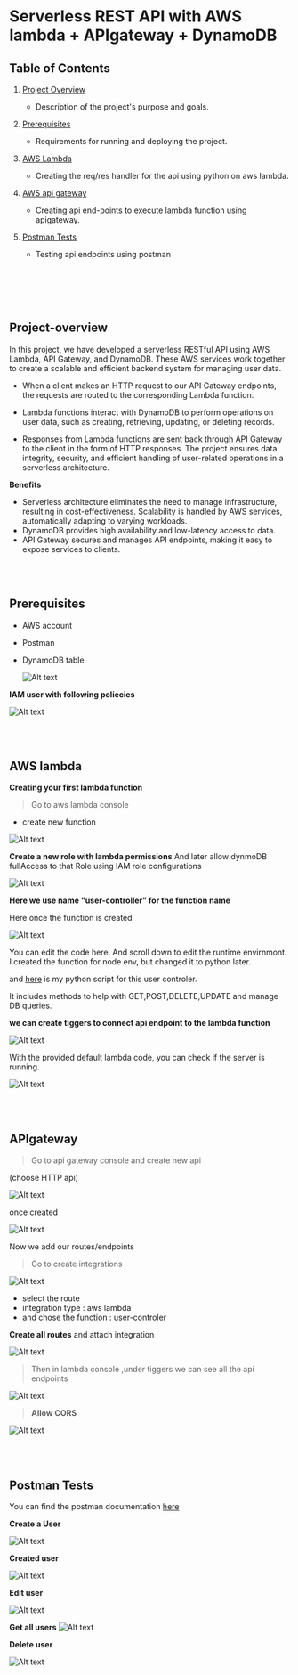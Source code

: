 # Serverless REST API with AWS lambda + APIgateway + DynamoDB

## Table of Contents

1. [Project Overview](#project-overview)
   - Description of the project's purpose and goals.
2. [Prerequisites](#prerequisites)

   - Requirements for running and deploying the project.

3. [AWS Lambda](#aws-lambda)

   - Creating the req/res handler for the api using python on aws lambda.

4. [AWS api gateway](#apigateway)
   - Creating api end-points to execute lambda function using apigateway.
5. [Postman Tests](#postman-tests)
   - Testing api endpoints using postman

<br/><br/><br/><br/>

## Project-overview

In this project, we have developed a serverless RESTful API using AWS Lambda, API Gateway, and DynamoDB. These AWS services work together to create a scalable and efficient backend system for managing user data.

- When a client makes an HTTP request to our API Gateway endpoints, the requests are routed to the corresponding Lambda function.

- Lambda functions interact with DynamoDB to perform operations on user data, such as creating, retrieving, updating, or deleting records.
- Responses from Lambda functions are sent back through API Gateway to the client in the form of HTTP responses.
  The project ensures data integrity, security, and efficient handling of user-related operations in a serverless architecture.

**Benefits**

- Serverless architecture eliminates the need to manage infrastructure, resulting in cost-effectiveness.
  Scalability is handled by AWS services, automatically adapting to varying workloads.
- DynamoDB provides high availability and low-latency access to data.
- API Gateway secures and manages API endpoints, making it easy to expose services to clients.

<br/><br/>

## Prerequisites

- AWS account
- Postman
- DynamoDB table

  ![Alt text](pics/createtable.png)

**IAM user with following poliecies**

![Alt text](pics/Iam.png)

<br/><br/>

## AWS lambda

**Creating your first lambda function**

> Go to aws lambda console

- create new function

![Alt text](pics/Createfunc.png)

**Create a new role with lambda permissions**
And later allow dynmoDB fullAccess to that Role using IAM role configurations

![Alt text](pics/rolepolicy.png)

**Here we use name "user-controller" for the function name**

Here once the function is created

![Alt text](pics/lambdaf.png)

You can edit the code here.
And scroll down to edit the runtime envirnmont.
I created the function for node env, but changed it to python later.

and [here](./lambda_function.py) is my python script for this user controler.

It includes methods to help with GET,POST,DELETE,UPDATE and manage DB queries.

**we can create tiggers to connect api endpoint to the lambda function**

![Alt text](pics/tiggers.png)

With the provided default lambda code, you can check if the server is running.

![Alt text](pics/hello.png)

<br/><br/>

## APIgateway

> Go to api gateway console and create new api

(choose HTTP api)

![Alt text](pics/createapi.png)

once created

![Alt text](pics/crapi.png)

Now we add our routes/endpoints

> Go to create integrations

![Alt text](pics/cint.png)

- select the route
- integration type : aws lambda
- and chose the function : user-controler

**Create all routes** and attach integration

![Alt text](pics/routes.png)

> Then in lambda console ,under tiggers we can see all the api endpoints

![Alt text](pics/endpoints.png)

> **Allow CORS**

![Alt text](pics/CORS.png)

<br/><br/>

## Postman Tests

You can find the postman documentation [here](https://documenter.getpostman.com/view/27331759/2s9YJZ2PCL)

**Create a User**

![Alt text](pics/createuser.png)

**Created user**

![Alt text](pics/dbuser.png)

**Edit user**

![Alt text](pics/edit-user.png)

**Get all users**
![Alt text](pics/getAll.png)

**Delete user**

![Alt text](pics/Delete.png)
